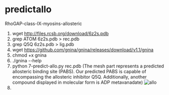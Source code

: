 # predictallo
RhoGAP-class-IX-myosins-allosteric
1. wget http://files.rcsb.org/download/6z2s.pdb
1. grep ATOM 6z2s.pdb > rec.pdb
2. grep Q5Q 6z2s.pdb > lig.pdb
3. wget https://github.com/gnina/gnina/releases/download/v1.1/gnina
4. chmod +x gnina
5. ./gnina --help
6.  python 7-predict-allo.py rec.pdb   (The mesh part represents a predicted allosteric binding site (PABS). Our predicted PABS is capable of encompassing the allosteric inhibitor Q5Q. Additionally, another compound displayed in molecular form is ADP metavanadate)
![allo](https://github.com/user-attachments/assets/7d8ac510-3480-4e8e-aade-82adb0f5797e)
7. 
